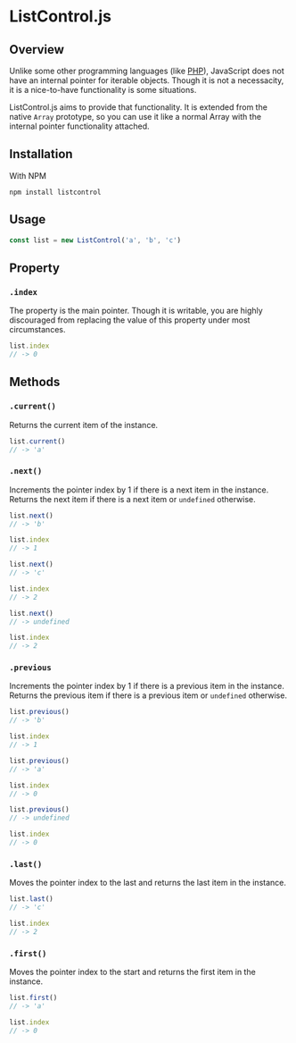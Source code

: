 # ListControl.js

## Overview

Unlike some other programming languages (like [PHP](http://www.php.net/)), JavaScript does not have an internal pointer for iterable objects. Though it is not a necessacity, it is a nice-to-have functionality is some situations.

ListControl.js aims to provide that functionality. It is extended from the native `Array` prototype, so you can use it like a normal Array with the internal pointer functionality attached.

## Installation

With NPM

```
npm install listcontrol
```

## Usage

```javascript
const list = new ListControl('a', 'b', 'c')
```

## Property

### `.index`

The property is the main pointer. Though it is writable, you are highly discouraged from replacing the value of this property under most circumstances.

```javascript
list.index
// -> 0
```

## Methods

### `.current()`

Returns the current item of the instance.

```javascript
list.current()
// -> 'a'
```

### `.next()`

Increments the pointer index by 1 if there is a next item in the instance. Returns the next item if there is a next item or `undefined` otherwise.

```javascript
list.next()
// -> 'b'

list.index
// -> 1

list.next()
// -> 'c'

list.index
// -> 2

list.next()
// -> undefined

list.index
// -> 2
```

### `.previous`

Increments the pointer index by 1 if there is a previous item in the instance. Returns the previous item if there is a previous item or `undefined` otherwise.

```javascript
list.previous()
// -> 'b'

list.index
// -> 1

list.previous()
// -> 'a'

list.index
// -> 0

list.previous()
// -> undefined

list.index
// -> 0
```

### `.last()`

Moves the pointer index to the last and returns the last item in the instance.

```javascript
list.last()
// -> 'c'

list.index
// -> 2
```

### `.first()`

Moves the pointer index to the start and returns the first item in the instance.

```javascript
list.first()
// -> 'a'

list.index
// -> 0
```
